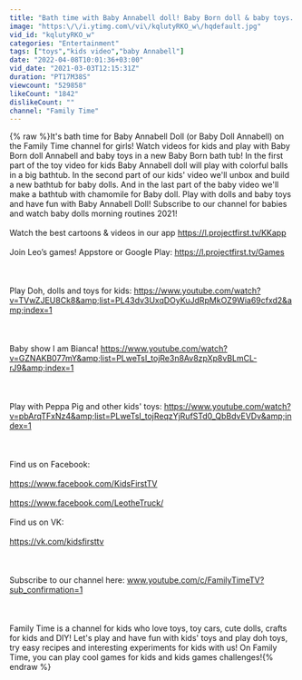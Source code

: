 ```yaml
---
title: "Bath time with Baby Annabell doll! Baby Born doll & baby toys. A Baby Born Bath tub."
image: "https:\/\/i.ytimg.com\/vi\/kqlutyRKO_w\/hqdefault.jpg"
vid_id: "kqlutyRKO_w"
categories: "Entertainment"
tags: ["toys","kids video","baby Annabell"]
date: "2022-04-08T10:01:36+03:00"
vid_date: "2021-03-03T12:15:31Z"
duration: "PT17M38S"
viewcount: "529858"
likeCount: "1842"
dislikeCount: ""
channel: "Family Time"
---
```

{% raw %}It's bath time for Baby Annabell Doll (or Baby Doll Annabell) on the Family Time channel for girls! Watch videos for kids and play with Baby Born doll Annabell and baby toys in a new Baby Born bath tub! In the first part of the toy video for kids Baby Annabell doll will play with colorful balls in a big bathtub. In the second part of our kids' video we'll unbox and build a new bathtub for baby dolls. And in the last part of the baby video we'll make a bathtub with chamomile for Baby doll. Play with dolls and baby toys and have fun with Baby Annabell Doll! Subscribe to our channel for babies and watch baby dolls morning routines 2021!<br /><br />Watch the best cartoons &amp; videos in our app <a rel="nofollow" target="blank" href="https://l.projectfirst.tv/KKapp">https://l.projectfirst.tv/KKapp</a><br /><br />Join Leo’s games! Appstore or Google Play: <a rel="nofollow" target="blank" href="https://l.projectfirst.tv/Games">https://l.projectfirst.tv/Games</a> <br /><br /><br /><br />Play Doh, dolls and toys for kids: <a rel="nofollow" target="blank" href="https://www.youtube.com/watch?v=TVwZJEU8Ck8&amp;list=PL43dv3UxqDOyKuJdRpMkOZ9Wia69cfxd2&amp;index=1">https://www.youtube.com/watch?v=TVwZJEU8Ck8&amp;list=PL43dv3UxqDOyKuJdRpMkOZ9Wia69cfxd2&amp;index=1</a><br /><br /><br /><br />Baby show I am Bianca! <a rel="nofollow" target="blank" href="https://www.youtube.com/watch?v=GZNAKB077mY&amp;list=PLweTsI_tojRe3n8Av8zpXp8vBLmCL-rJ9&amp;index=1">https://www.youtube.com/watch?v=GZNAKB077mY&amp;list=PLweTsI_tojRe3n8Av8zpXp8vBLmCL-rJ9&amp;index=1</a><br /><br /><br /><br />Play with Peppa Pig and other kids' toys: <a rel="nofollow" target="blank" href="https://www.youtube.com/watch?v=pbArqTFxNz4&amp;list=PLweTsI_tojReqzYjRufSTd0_QbBdvEVDv&amp;index=1">https://www.youtube.com/watch?v=pbArqTFxNz4&amp;list=PLweTsI_tojReqzYjRufSTd0_QbBdvEVDv&amp;index=1</a><br /><br /><br /><br />Find us on Facebook: <br /><br /><a rel="nofollow" target="blank" href="https://www.facebook.com/KidsFirstTV">https://www.facebook.com/KidsFirstTV</a><br /><br /><a rel="nofollow" target="blank" href="https://www.facebook.com/LeotheTruck/">https://www.facebook.com/LeotheTruck/</a> <br /><br />Find us on VK:<br /><br /><a rel="nofollow" target="blank" href="https://vk.com/kidsfirsttv">https://vk.com/kidsfirsttv</a><br /><br /><br /><br />Subscribe to our channel here: www.youtube.com/c/FamilyTimeTV?sub_confirmation=1<br /><br /><br /><br />Family Time is a channel for kids who love toys, toy cars, cute dolls, crafts for kids and DIY! Let's play and have fun with kids' toys and play doh toys, try easy recipes and interesting experiments for kids with us! On Family Time, you can play cool games for kids and kids games challenges!{% endraw %}

